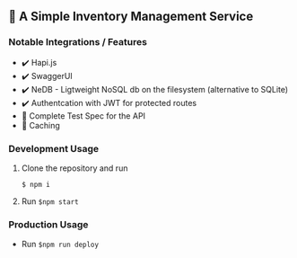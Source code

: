 ## :ledger: A Simple Inventory Management Service

### Notable Integrations / Features
  - :heavy_check_mark: Hapi.js
  - :heavy_check_mark: SwaggerUI
  - :heavy_check_mark: NeDB - Ligtweight NoSQL db on the filesystem (alternative to SQLite)
  - :heavy_check_mark: Authentcation with JWT for protected routes
  - :construction: Complete Test Spec for the API
  - :construction: Caching


### Development Usage
1. Clone the repository and run 

    `$ npm i`

2. Run
    `$npm start`

### Production Usage

 - Run `$npm run deploy`
